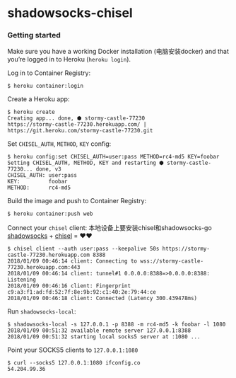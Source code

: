 shadowsocks-chisel
==================

### Getting started

Make sure you have a working Docker installation (电脑安装docker) and that you’re logged in to Heroku (`heroku login`).

Log in to Container Registry:

```
$ heroku container:login
```

Create a Heroku app:

```
$ heroku create
Creating app... done, ⬢ stormy-castle-77230
https://stormy-castle-77230.herokuapp.com/ | https://git.heroku.com/stormy-castle-77230.git
```

Set `CHISEL_AUTH`, `METHOD`, `KEY` config:

```
$ heroku config:set CHISEL_AUTH=user:pass METHOD=rc4-md5 KEY=foobar
Setting CHISEL_AUTH, METHOD, KEY and restarting ⬢ stormy-castle-77230... done, v3
CHISEL_AUTH: user:pass
KEY:         foobar
METHOD:      rc4-md5
```

Build the image and push to Container Registry:

```
$ heroku container:push web
```

Connect your `chisel` client:
本地设备上要安装chisel和shadowsocks-go
[shadowsocks](https://github.com/shadowsocks/shadowsocks-go) + [chisel](https://github.com/jpillora/chisel) = ❤❤

```
$ chisel client --auth user:pass --keepalive 50s https://stormy-castle-77230.herokuapp.com 8388
2018/01/09 00:46:14 client: Connecting to wss://stormy-castle-77230.herokuapp.com:443
2018/01/09 00:46:14 client: tunnel#1 0.0.0.0:8388=>0.0.0.0:8388: Listening
2018/01/09 00:46:16 client: Fingerprint c9:a3:f1:ad:fd:52:7f:8e:9b:92:c1:40:2e:79:44:ce
2018/01/09 00:46:18 client: Connected (Latency 300.439478ms)
```

Run `shadowsocks-local`:

```
$ shadowsocks-local -s 127.0.0.1 -p 8388 -m rc4-md5 -k foobar -l 1080
2018/01/09 00:51:32 available remote server 127.0.0.1:8388
2018/01/09 00:51:32 starting local socks5 server at :1080 ...
```

Point your SOCKS5 clients to `127.0.0.1:1080`

```
$ curl --socks5 127.0.0.1:1080 ifconfig.co
54.204.99.36
```
